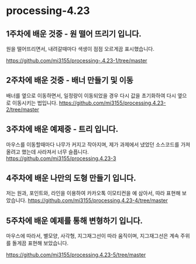 # processing-4.23
## 1주차에 배운 것중 - 원 떨어 뜨리기 입니다.
원을 떨어뜨리면서, 내려갈때마다 색생이 점점 오르게끔 표시했습니다.

https://github.com/mi3155/processing-.4.23-1/tree/master

## 2주차에 배운 것중 - 배너 만들기 및 이동
배너를 옆으로 이동하면서, 일정량이 이동되었을 경우 다시 값을 초기화하여
 다시 옆으로 이동시키는 법입니다.
 https://github.com/mi3155/processing.4.23-2/tree/master
## 3주차에 배운 예제중 - 트리 입니다.
마우스를 이동할때마다 나무가 커지고 작아지며, 제가 과제에서 냈었던 소스코드를
 가져올려고 했는데 사라져서 너무 슬픕니다.
https://github.com/mi3155/processing.4.23-3

## 4주차에 배운 나만의 도형 만들기 입니다.
저는 원과, 포인트와, 라인을 이용하여 카카오톡 이모티컨을 예 삼아서, 따라 표현해 보았습니다.
https://github.com/mi3155/processing.4.23-4/tree/master

## 5주차에 배운 예제를 통해 변형하기 입니다.
마우스에 따라서, 별모양, 사각형, 지그재그선이 따라 움직이며, 
  지그재그선은 계속 주위를 돌게끔 표현해 보았습니다.
  
  https://github.com/mi3155/processing.4.23-5/tree/master
